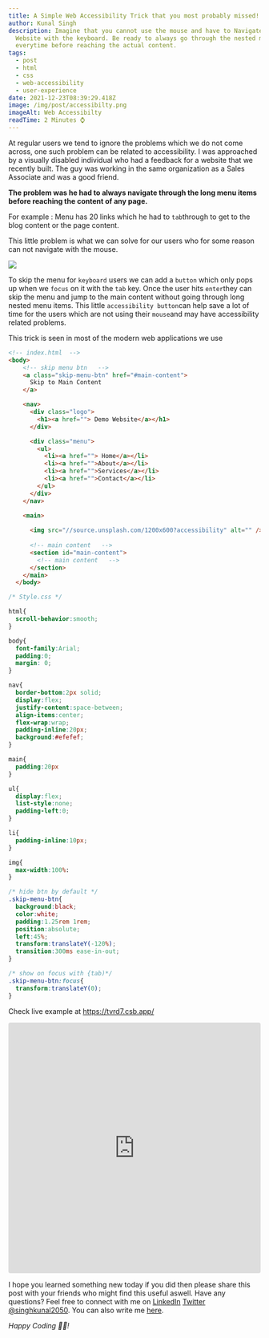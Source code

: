 ```yaml
---
title: A Simple Web Accessibility Trick that you most probably missed!
author: Kunal Singh
description: Imagine that you cannot use the mouse and have to Navigate a
  Website with the keyboard. Be ready to always go through the nested menu items
  everytime before reaching the actual content.
tags:
  - post
  - html
  - css
  - web-accessibility
  - user-experience
date: 2021-12-23T08:39:29.418Z
image: /img/post/accessibilty.png
imageAlt: Web Accessibilty
readTime: 2 Minutes ⌚
---
```

At regular users we tend to ignore the problems which we do not come across, one such problem can be related to accessibility. I was approached by a visually disabled individual who had a feedback for a website that we recently built. The guy was working in the same organization as a Sales Associate and was a good friend. 

**The problem was he had to always navigate through the long menu items before reaching the content of any page.** 

For example : 
Menu has 20 links which he had to `tab`through to get to the blog content or the page content. 

This little problem is what we can solve for our users who for some reason can not navigate with the mouse. 

![](/img/post/web-accessibilty-skip-menu-btn.gif)

To skip the menu for `keyboard` users we can add a `button` which only pops up when we `focus` on it with the `tab` key. Once the user hits `enter`they can skip the menu and jump to the main content without going through long nested menu items.
This little `accessibility button`can help save a lot of time for the users which are not using their `mouse`and may have accessibility related problems.

This trick is seen in most of the modern web applications we use

```html
<!-- index.html  -->
<body>
    <!-- skip menu btn   -->
    <a class="skip-menu-btn" href="#main-content">
      Skip to Main Content
    </a>

    <nav>
      <div class="logo">
        <h1><a href=""> Demo Website</a></h1>
      </div>

      <div class="menu">
        <ul>
          <li><a href=""> Home</a></li>
          <li><a href="">About</a></li>
          <li><a href="">Services</a></li>
          <li><a href="">Contact</a></li>
        </ul>
      </div>
    </nav>

    <main>
     
      <img src="//source.unsplash.com/1200x600?accessibility" alt="" />
    
      <!-- main content   -->
      <section id="main-content">
        <!-- main content   -->
      </section>
    </main>
  </body>
```

```css
/* Style.css */ 

html{
  scroll-behavior:smooth;
}

body{
  font-family:Arial;
  padding:0;
  margin: 0;
}

nav{
  border-bottom:2px solid;
  display:flex;
  justify-content:space-between;
  align-items:center;
  flex-wrap:wrap;
  padding-inline:20px;
  background:#efefef;
}

main{
  padding:20px
}

ul{
  display:flex;
  list-style:none;
  padding-left:0;
}

li{
  padding-inline:10px;
}

img{
  max-width:100%:
}

/* hide btn by default */
.skip-menu-btn{
  background:black;
  color:white;
  padding:1.25rem 1rem;
  position:absolute;
  left:45%;
  transform:translateY(-120%);
  transition:300ms ease-in-out;
}

/* show on focus with {tab)*/
.skip-menu-btn:focus{
  transform:translateY(0);
}
```

Check live example at <a href="https://tvrd7.csb.app/" target="_blank">https://tvrd7.csb.app/</a>

<iframe src="https://codesandbox.io/embed/zealous-blackburn-tvrd7?fontsize=14&hidenavigation=1&theme=dark"
     style="width:100%; height:500px; border:0; border-radius: 4px; overflow:hidden;"
     title="zealous-blackburn-tvrd7"
     allow="accelerometer; ambient-light-sensor; camera; encrypted-media; geolocation; gyroscope; hid; microphone; midi; payment; usb; vr; xr-spatial-tracking"
     sandbox="allow-forms allow-modals allow-popups allow-presentation allow-same-origin allow-scripts"
   ></iframe>

I hope you learned something new today if you did then please share this post with your friends who might find this useful aswell. Have any questions? Feel free to connect with me on     <a href="//linkedin.com/in/singhkunal2050" target="_blank">LinkedIn</a> <a href="//twitter.com/singhkunal2050" target="_blank">Twitter</a>  <a href="/" target="_blank">@singhkunal2050</a>. You can also write me <a href="/#contact" target="_blank">here</a>.

*Happy Coding 👩‍💻!*